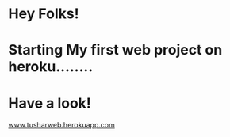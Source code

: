 # Hey Folks!
# Starting My first web project on heroku........
# Have a look!
www.tusharweb.herokuapp.com
